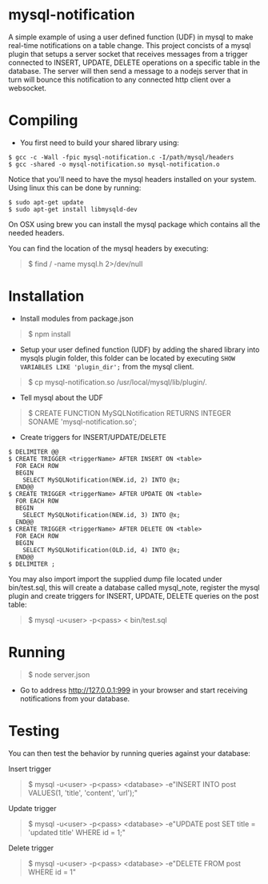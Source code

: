 # mysql-notification

A simple example of using a user defined function (UDF) in mysql to make real-time notifications on a table change. This project concists of a mysql plugin that setups a server socket that receives messages from a trigger connected to INSERT, UPDATE, DELETE operations on a specific table in the database. The server will then send a message to a nodejs server that in turn will bounce this notification to any connected http client over a websocket.

# Compiling

- You first need to build your shared library using:

```
$ gcc -c -Wall -fpic mysql-notification.c -I/path/mysql/headers
$ gcc -shared -o mysql-notification.so mysql-notification.o
```

Notice that you'll need to have the mysql headers installed on your system. 
Using linux this can be done by running:

```
$ sudo apt-get update
$ sudo apt-get install libmysqld-dev
```

On OSX using brew you can install the mysql package which contains all the needed headers.

You can find the location of the mysql headers by executing:

> $ find / -name mysql.h 2>/dev/null

# Installation

- Install modules from package.json

> $ npm install

- Setup your user defined function (UDF) by adding the shared library into mysqls plugin folder, this folder 
can be located by executing `SHOW VARIABLES LIKE 'plugin_dir';` from the mysql client.

> $ cp mysql-notification.so /usr/local/mysql/lib/plugin/.

- Tell mysql about the UDF

> $ CREATE FUNCTION MySQLNotification RETURNS INTEGER SONAME 'mysql-notification.so';

- Create triggers for INSERT/UPDATE/DELETE

```
$ DELIMITER @@
$ CREATE TRIGGER <triggerName> AFTER INSERT ON <table> 
  FOR EACH ROW 
  BEGIN 
    SELECT MySQLNotification(NEW.id, 2) INTO @x; 
  END@@
$ CREATE TRIGGER <triggerName> AFTER UPDATE ON <table>
  FOR EACH ROW 
  BEGIN 
    SELECT MySQLNotification(NEW.id, 3) INTO @x; 
  END@@
$ CREATE TRIGGER <triggerName> AFTER DELETE ON <table>
  FOR EACH ROW 
  BEGIN 
    SELECT MySQLNotification(OLD.id, 4) INTO @x; 
  END@@
$ DELIMITER ;
```

You may also import import the supplied dump file located under bin/test.sql, this
will create a database called mysql_note, register the mysql plugin and create triggers for 
INSERT, UPDATE, DELETE queries on the post table:

> $ mysql -u\<user\> -p\<pass\> \< bin/test.sql

# Running

> $ node server.json

- Go to address http://127.0.0.1:999 in your browser and start receiving notifications from your database.

# Testing

You can then test the behavior by running queries against your database:

Insert trigger

> $ mysql -u\<user\> -p\<pass\> \<database\> -e"INSERT INTO post VALUES(1, 'title', 'content', 'url');"

Update trigger

> $ mysql -u\<user\> -p\<pass\> \<database\> -e"UPDATE post SET title = 'updated title' WHERE id = 1;"

Delete trigger

> $ mysql -u\<user\> -p\<pass\> \<database\> -e"DELETE FROM post WHERE id = 1"
